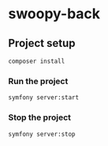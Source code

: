 # swoopy-back

## Project setup
```
composer install
```

### Run the project
```
symfony server:start
```

### Stop the project
```
symfony server:stop
```
